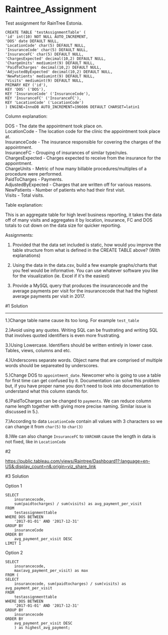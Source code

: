 # Raintree_Assignment

Test assignment for RainTree Estonia.

```Create Table statement for the data included:
CREATE TABLE 'testAssignmentTable' (
'id' int(10) NOT NULL AUTO_INCREMENT,
'DOS' date DEFAULT NULL,
'LocationCode' char(5) DEFAULT NULL,
'InsuranceCode' char(5) DEFAULT NULL,
'InsuranceFC' char(5) DEFAULT NULL,
'ChargesExpected' decimal(10,2) DEFAULT NULL,
'ChargeUnits' mediumint(9) DEFAULT NULL,
'PaidToCharges' decimal(10,2) DEFAULT NULL,
'AdjustedByExpected' decimal(10,2) DEFAULT NULL,
'NewPatients' mediumint(9) DEFAULT NULL,
'Visits' mediumint(9) DEFAULT NULL,
PRIMARY KEY ('id'),
KEY 'DOS' ('DOS'),
KEY 'InsuranceCode' ('InsuranceCode'),
KEY 'InsuranceFC' ('InsuranceFC'),
KEY 'LocationCode' ('LocationCode')
) ENGINE=InnoDB AUTO_INCREMENT=196606 DEFAULT CHARSET=latin1
```
Column explanation:

DOS - The date the appointment took place on.<br>
LocationCode - The location code for the clinic the appointment took place at.<br>
InsuranceCode - The insurance responsible for covering the charges of the appointment.<br> 
InsuranceFC - Grouping of insurances of similar type/rules.<br> 
ChargesExpected - Charges expected to receive from the insurance for the appointment.<br> 
ChargeUnits - Metric of how many billable procedures/multiples of a procedure were performed.<br> 
PaidToCharges - Payments.<br> 
AdjustedByExpected - Charges that are written off for various reasons.<br> 
NewPatients - Number of patients who had their first visit. <br>
Visits - Total visits.<br>

Table explanation:

This is an aggregate table for high level business reporting, it takes the data off of many visits and aggregates it by location, insurance, FC and DOS totals to cut down on the data size for quicker reporting.

Assignments:

1. Provided that the data set included is static, how would you improve the table structure from what is defined in the CREATE TABLE above? (With explanations)

2. Using the data in the data.csv, build a few example graphs/charts that you feel would be informative. You can use whatever software you like for the visualization (ie. Excel if it's the easiest)

3. Provide a MySQL query that produces the insurancecode and the average payments per visit for the insurancecode that had the highest average payments per visit in 2017.

#1 Solution<br> 
<hr>
1.)Change table name cause its too long. For example <code>test_table</code><br>

2.)Avoid using any quotes. Writing SQL can be frustrating and writing SQL that involves quoted identifiers is even more frustrating.<br> 

3.)Using Lowercase. Identifiers should be written entirely in lower case. Tables, views, columns and etc. <br> 

4.)Underscores separate words. Object name that are comprised of multiple words should be separeated by underscores.<br> 

5.)Change DOS to <code>appointment_date</code>. Newcomer who is going to use a table for first time can get confused by it. Documentation can solve this problem but, if you have proper name you don't need to look into documentation to understand what this column stands for.<br>

6.)PaidToCharges can be changed to <code>payments</code>. We can reduce column name length together with giving more precise naming. Similar issue is discussed in 5.).

7.)According to data ```LocationCode``` contain all values with 3 characters so we can change it from ```char(5)``` to ```char(3)```

8.)We can also change ```InsuranceFC``` to ```VARCHAR``` cause the length in data is not fixed, like in ```LocationCode```


#2 

https://public.tableau.com/views/Raintree/Dashboard1?:language=en-US&:display_count=n&:origin=viz_share_link


#3 Solution 

Option 1
```
SELECT
    insurancecode,
    sum(paidtocharges) / sum(visits) as avg_payment_per_visit
FROM 
    testassignmenttable
WHERE DOS BETWEEN 
    '2017-01-01' AND '2017-12-31'
GROUP BY 
    insuranceCode
ORDER BY 
    avg_payment_per_visit DESC
LIMIT 1
```

Option 2
```
SELECT 
	insurancecode,
	max(avg_payment_per_visit) as max
FROM (
SELECT 
	insurancecode, sum(paidtocharges) / sum(visits) as avg_payment_per_visit
FROM 
	testassignmenttable
WHERE DOS BETWEEN 
	'2017-01-01' AND '2017-12-31'
GROUP BY 
	insurancecode
ORDER BY
	avg_payment_per_visit DESC
    ) as highest_avg_payment;
```
